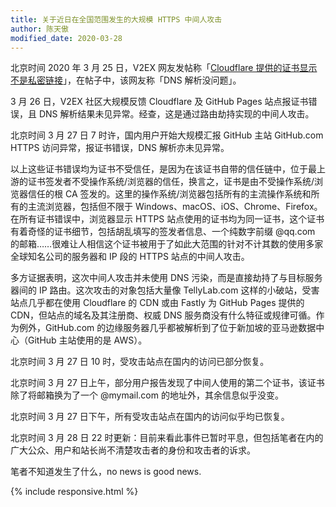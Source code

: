 ```yaml
---
title: 关于近日在全国范围发生的大规模 HTTPS 中间人攻击
author: 陈天傲
modified_date: 2020-03-28
---
```


北京时间 2020 年 3 月 25 日，V2EX 网友发帖称「[Cloudflare 提供的证书显示不是私密链接](https://www.v2ex.com/t/656065)」，在帖子中，该网友称「DNS 解析没问题」。

3 月 26 日，V2EX 社区大规模反馈 Cloudflare 及 GitHub Pages 站点报证书错误，且 DNS 解析结果未见异常。经查，这是通过路由劫持实现的中间人攻击。

北京时间 3 月 27 日 7 时许，国内用户开始大规模汇报 GitHub 主站 GitHub.com HTTPS 访问异常，报证书错误，DNS 解析亦未见异常。

以上这些证书错误均为证书不受信任，是因为在该证书自带的信任链中，位于最上游的证书签发者不受操作系统/浏览器的信任，换言之，证书是由不受操作系统/浏览器信任的根 CA 签发的。这里的操作系统/浏览器包括所有的主流操作系统和所有的主流浏览器，包括但不限于 Windows、macOS、iOS、Chrome、Firefox。在所有证书错误中，浏览器显示 HTTPS 站点使用的证书均为同一证书，这个证书有着奇怪的证书细节，包括胡乱填写的签发者信息、一个纯数字前缀 @qq.com 的邮箱……很难让人相信这个证书被用于了如此大范围的针对不计其数的使用多家全球知名公司的服务器和 IP 段的 HTTPS 站点的中间人攻击。

多方证据表明，这次中间人攻击并未使用 DNS 污染，而是直接劫持了与目标服务器间的 IP 路由。这次攻击的对象包括大量像 TellyLab.com 这样的小破站，受害站点几乎都在使用 Cloudflare 的 CDN 或由 Fastly 为 GitHub Pages 提供的 CDN，但站点的域名及其注册商、权威 DNS 服务商没有什么特征或规律可循。作为例外，GitHub.com 的边缘服务器几乎都被解析到了位于新加坡的亚马逊数据中心（GitHub 主站使用的是 AWS）。

北京时间 3 月 27 日 10 时，受攻击站点在国内的访问已部分恢复。

北京时间 3 月 27 日上午，部分用户报告发现了中间人使用的第二个证书，该证书除了将邮箱换为了一个 @mymail.com 的地址外，其余信息似乎没变。

北京时间 3 月 27 日下午，所有受攻击站点在国内的访问似乎均已恢复。

北京时间 3 月 28 日 22 时更新：目前来看此事件已暂时平息，但包括笔者在内的广大公众、用户和站长尚不清楚攻击者的身份和攻击者的诉求。

笔者不知道发生了什么，no news is good news.

{% include responsive.html %}
